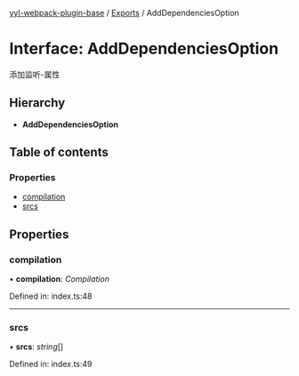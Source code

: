 [yyl-webpack-plugin-base](../README.md) / [Exports](../modules.md) / AddDependenciesOption

# Interface: AddDependenciesOption

添加监听-属性

## Hierarchy

* **AddDependenciesOption**

## Table of contents

### Properties

- [compilation](adddependenciesoption.md#compilation)
- [srcs](adddependenciesoption.md#srcs)

## Properties

### compilation

• **compilation**: *Compilation*

Defined in: index.ts:48

___

### srcs

• **srcs**: *string*[]

Defined in: index.ts:49
